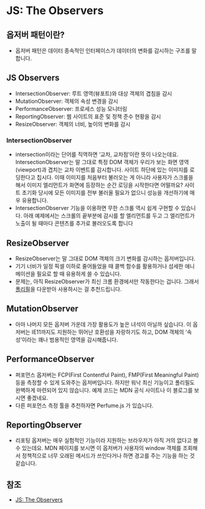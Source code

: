 # JS: The Observers

## 옵저버 패턴이란?

- 옵저버 패턴은 데이터 종속적인 인터페이스가 데이터의 변화를 감시하는 구조를 말합니다.

## JS Observers

- IntersectionObserver: 루트 영역(뷰포트)와 대상 객체의 겹침을 감시
- MutationObserver: 객체의 속성 변경을 감시
- PerformanceObserver: 프로세스 성능 모니터링
- ReportingObserver: 웹 사이트의 표준 및 정책 준수 현황을 감시
- ResizeObserver: 객체의 너비, 높이의 변화를 감시

### IntersectionObserver

- intersection이라는 단어를 직역하면 ‘교차, 교차점’이란 뜻이 나오는데요. IntersectionObserver는 말 그대로 특정 DOM 객체가 우리가 보는 화면 영역(viewport)과 겹치는 교차 이벤트를 감시합니다. 사이트 하단에 있는 이미지를 로딩한다고 칩시다. 이때 이미지를 처음부터 불러오는 게 아니라 사용자가 스크롤을 해서 이미지 엘리먼트가 화면에 등장하는 순간 로딩을 시작한다면 어떨까요? 사이트 초기화 당시에 모든 이미지를 전부 불러올 필요가 없으니 성능을 개선하기에 매우 유용합니다.
- IntersectionObserver 기능을 이용하면 무한 스크롤 역시 쉽게 구현할 수 있습니다. 아래 예제에서는 스크롤의 끝부분에 감시를 할 엘리먼트를 두고 그 엘리먼트가 노출이 될 때마다 콘텐츠를 추가로 불러오도록 합니다

## ResizeObserver

- ResizeObserver는 말 그대로 DOM 객체의 크기 변화를 감시하는 옵저버입니다.
- 기기 너비가 일정 픽셀 이하로 줄어들었을 때 콜백 함수를 활용하거나 섬세한 애니메이션을 필요로 할 때 유용하게 쓸 수 있습니다.
- 문제는, 아직 ResizeObserver가 최신 크롬 환경에서만 작동한다는 겁니다. 그래서 [폴리필](https://github.com/que-etc/resize-observer-polyfill)을 다운받아 사용하시는 걸 추천드립니다.

## MutationObserver

- 아마 나머지 모든 옵저버 가운데 가장 활용도가 높은 녀석이 아닐까 싶습니다. 이 옵저버는 IE11까지도 지원하는 뛰어난 호환성을 자랑하기도 하고, DOM 객체의 ‘속성’이라는 꽤나 범용적인 영역을 감시해줍니다.

## PerformanceObserver

- 퍼포먼스 옵저버는 FCP(First Contentful Paint), FMP(First Meaningful Paint) 등을 측정할 수 있게 도와주는 옵저버입니다. 하지만 워낙 최신 기능이고 폴리필도 완벽하게 마련되어 있지 않습니다. 예제 코드는 MDN 공식 사이트나 이 블로그를 보시면 좋겠네요.
- 다른 퍼포먼스 측정 툴을 추천하자면 Perfume.js 가 있습니다.

## ReportingObserver

- 리포팅 옵저버는 매우 실험적인 기능이라 지원하는 브라우저가 아직 거의 없다고 볼 수 있는데요. MDN 페이지를 보시면 이 옵저버가 사용자의 window 객체를 조회해서 정책적으로 너무 오래된 메서드가 쓰인다거나 하면 경고를 주는 기능을 하는 것 같습니다.

## 참조

- [JS: The Observers](https://www.huskyhoochu.com/js-observers/)
